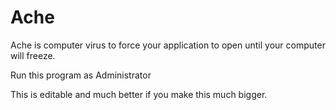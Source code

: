 # Ache
Ache is computer virus to force your application to open until your computer will freeze.

Run this program as Administrator

This is editable and much better if you make this much bigger.
